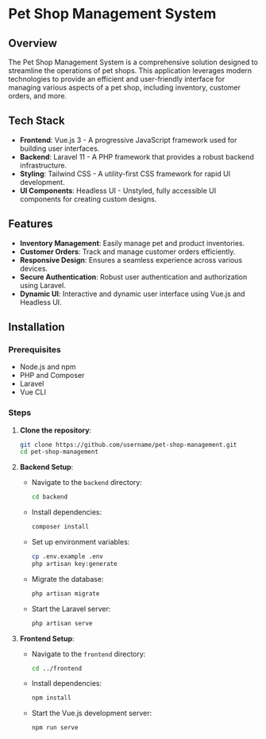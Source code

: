 # Pet Shop Management System

## Overview

The Pet Shop Management System is a comprehensive solution designed to streamline the operations of pet shops. This application leverages modern technologies to provide an efficient and user-friendly interface for managing various aspects of a pet shop, including inventory, customer orders, and more.

## Tech Stack

- **Frontend**: Vue.js 3 - A progressive JavaScript framework used for building user interfaces.
- **Backend**: Laravel 11 - A PHP framework that provides a robust backend infrastructure.
- **Styling**: Tailwind CSS - A utility-first CSS framework for rapid UI development.
- **UI Components**: Headless UI - Unstyled, fully accessible UI components for creating custom designs.

## Features

- **Inventory Management**: Easily manage pet and product inventories.
- **Customer Orders**: Track and manage customer orders efficiently.
- **Responsive Design**: Ensures a seamless experience across various devices.
- **Secure Authentication**: Robust user authentication and authorization using Laravel.
- **Dynamic UI**: Interactive and dynamic user interface using Vue.js and Headless UI.

## Installation

### Prerequisites

- Node.js and npm
- PHP and Composer
- Laravel
- Vue CLI

### Steps

1. **Clone the repository**:
   ```sh
   git clone https://github.com/username/pet-shop-management.git
   cd pet-shop-management
   ```

2. **Backend Setup**:
   - Navigate to the `backend` directory:
     ```sh
     cd backend
     ```
   - Install dependencies:
     ```sh
     composer install
     ```
   - Set up environment variables:
     ```sh
     cp .env.example .env
     php artisan key:generate
     ```
   - Migrate the database:
     ```sh
     php artisan migrate
     ```
   - Start the Laravel server:
     ```sh
     php artisan serve
     ```

3. **Frontend Setup**:
   - Navigate to the `frontend` directory:
     ```sh
     cd ../frontend
     ```
   - Install dependencies:
     ```sh
     npm install
     ```
   - Start the Vue.js development server:
     ```sh
     npm run serve
     ```
